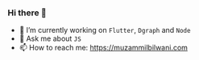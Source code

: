 ### Hi there 👋

- 🔭 I’m currently working on `Flutter`, `Dgraph` and `Node` 
- 💬 Ask me about `JS`
- 📫 How to reach me: https://muzammilbilwani.com

